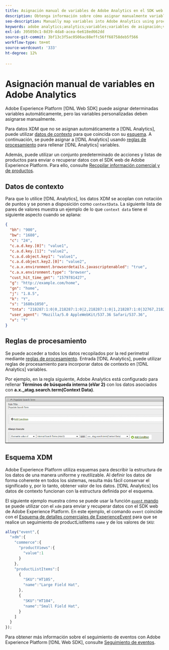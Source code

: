 ```yaml
---
title: Asignación manual de variables de Adobe Analytics en el SDK web de Adobe Experience Platform
description: Obtenga información sobre cómo asignar manualmente variables a Adobe Analytics mediante reglas de procesamiento en el SDK web de Experience Platform.
seo-description: Manually map variables into Adobe Analytics using processing rules with Web SDK
keywords: adobe analytics;analytics;variables;variables de asignación;variables de asignación;contextData;datos de contexto;reglas de procesamiento;reglas;xdm;schema;
exl-id: 395050c1-8d39-4da8-acea-6e618ed662dd
source-git-commit: 3bf13c3f5ac0506ac88effc56ff68758deb5f566
workflow-type: tm+mt
source-wordcount: '333'
ht-degree: 12%

---
```


# Asignación manual de variables en Adobe Analytics

Adobe Experience Platform [!DNL Web SDK] puede asignar determinadas variables automáticamente, pero las variables personalizadas deben asignarse manualmente.

Para datos XDM que no se asignan automáticamente a [!DNL Analytics], puede utilizar [datos de contexto](https://experienceleague.adobe.com/docs/analytics/implementation/vars/page-vars/contextdata.html?lang=es) para que coincida con su [esquema](https://experienceleague.adobe.com/docs/experience-platform/xdm/schema/composition.html?lang=es). A continuación, se puede asignar a [!DNL Analytics] usando [reglas de procesamiento](https://experienceleague.adobe.com/docs/analytics/admin/admin-tools/processing-rules/processing-rules-configuration/t-processing-rules.html?lang=es) para rellenar [!DNL Analytics] variables.

Además, puede utilizar un conjunto predeterminado de acciones y listas de productos para enviar o recuperar datos con el SDK web de Adobe Experience Platform. Para ello, consulte [Recopilar información comercial y de productos](https://experienceleague.adobe.com/docs/experience-platform/edge/data-collection/collect-commerce-data.html).

## Datos de contexto

Para que lo utilice [!DNL Analytics], los datos XDM se acoplan con notación de puntos y se ponen a disposición como `contextData`. La siguiente lista de pares de valores muestra un ejemplo de lo que `context data` tiene el siguiente aspecto cuando se aplana:

```json
{
  "bh": "900",
  "bw": "1680",
  "c": "24",
  "c.a.d.key.[0]": "value1",
  "c.a.d.key.[1]": "value2",
  "c.a.d.object.key1": "value1",
  "c.a.d.object.key2.[0]": "value2",
  "c.a.x.environment.browserdetails.javascriptenabled": "true",
  "c.a.x.environment.type": "browser",
  "cust_hit_time_gmt": "1579781427",
  "g": "http://example.com/home",
  "gn": "home",
  "j": "1.8.5",
  "k": "Y",
  "s": "1680x1050",
  "tnta": "218287:1:0|0,218287:1:0|2,218287:1:0|1,218287:1:0|32767,218287:1:0|1,218287:1:0|0,218287:1:0|1,218287:1:0|0,218287:1:0|1",
  "user_agent": "Mozilla/5.0 AppleWebKit/537.36 Safari/537.36",
  "v": "Y"
}
```

## Reglas de procesamiento

Se puede acceder a todos los datos recopilados por la red perimetral mediante [reglas de procesamiento](https://experienceleague.adobe.com/docs/analytics/admin/admin-tools/processing-rules/processing-rules-configuration/t-processing-rules.html?lang=es). Entrada [!DNL Analytics], puede utilizar reglas de procesamiento para incorporar datos de contexto en [!DNL Analytics] variables.

Por ejemplo, en la regla siguiente, Adobe Analytics está configurado para rellenar **Términos de búsqueda interna (eVar 2)** con los datos asociados con **a.x._atag.search.term(Context Data)**.

![Imagen de la interfaz de usuario de Analytics que muestra un ejemplo de regla.](assets/examplerule.png)

## Esquema XDM

Adobe Experience Platform utiliza esquemas para describir la estructura de los datos de una manera uniforme y reutilizable. Al definir los datos de forma coherente en todos los sistemas, resulta más fácil conservar el significado y, por lo tanto, obtener valor de los datos. [!DNL Analytics] los datos de contexto funcionan con la estructura definida por el esquema.

El siguiente ejemplo muestra cómo se puede usar la función [`event` mando](https://experienceleague.adobe.com/docs/experience-platform/edge/fundamentals/tracking-events.html?lang=es) se puede utilizar con el `xdm` para enviar y recuperar datos con el SDK web de Adobe Experience Platform. En este ejemplo, el comando `event` coincide con el [Esquema de detalles comerciales de ExperienceEvent](https://github.com/adobe/xdm/blob/1c22180490558e3c13352fe3e0540cb7e93c69ca/docs/reference/context/experienceevent-commerce.schema.md) para que se realice un seguimiento de productListItems `name` y de los valores de `SKU`:


```javascript
alloy("event",{
  "xdm":{
    "commerce":{
      "productViews":{
        "value":1
      }
    },
    "productListItems":[
      {
        "SKU":"HT105",
        "name":"Large Field Hat",
      },
      {
        "SKU":"HT104",
        "name":"Small Field Hat",
      }
    ]
  }
});
```

Para obtener más información sobre el seguimiento de eventos con Adobe Experience Platform [!DNL Web SDK], consulte [Seguimiento de eventos](https://experienceleague.adobe.com/docs/experience-platform/edge/fundamentals/tracking-events.html?lang=es).
